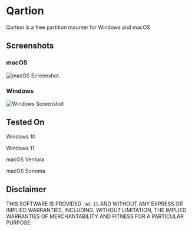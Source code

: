 # Qartion
Qartion is a free partition mounter for Windows and macOS

## Screenshots
### macOS
![macOS Screenshot](https://i.imgur.com/6LNmHeQ.png)
### Windows
![Windows Screenshot](https://i.imgur.com/1MkWoQa.png)

## Tested On
Windows 10

Windows 11

macOS Ventura

macOS Sonoma

## Disclaimer
THIS SOFTWARE IS PROVIDED `'AS IS` AND WITHOUT ANY EXPRESS OR IMPLIED WARRANTIES, INCLUDING, WITHOUT LIMITATION, THE IMPLIED WARRANTIES OF MERCHANTABILITY AND FITNESS FOR A PARTICULAR PURPOSE.
